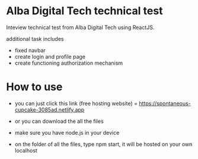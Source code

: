 # Alba Digital Tech technical test

Inteview technical test from Alba Digital Tech using ReactJS. 

additional task includes
- fixed navbar
- create login and profile page
- create functioning authorization mechanism

# How to use

- you can just click this link (free hosting website) = https://spontaneous-cupcake-3085ad.netlify.app

- or you can download the all the files
- make sure you have node.js in your device
- on the folder of all the files, type npm start, it will be hosted on your own localhost
